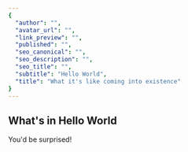 ```yaml
---
{
  "author": "",
  "avatar_url": "",
  "link_preview": "",
  "published": "",
  "seo_canonical": "",
  "seo_description": "",
  "seo_title": "",
  "subtitle": "Hello World",
  "title": "What it's like coming into existence"
}
---
```

## What's in Hello World

You'd be surprised!